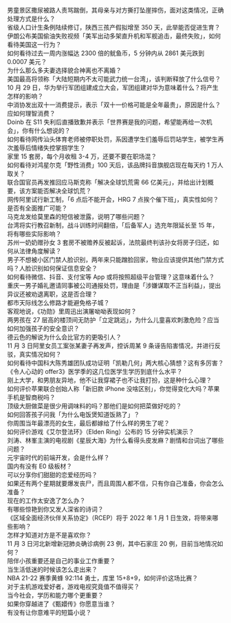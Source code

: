 男童景区撒尿被路人责骂踹倒，其母亲与对方撕打坠崖摔伤，面对这类情况，正确处理方式是什么？  
省级人口计生条例陆续修订，陕西三孩产假拟增至 350 天，此举能否促进生育？  
伊朗公布美国偷油失败视频「美军出动多架直升机和军舰追击，最终失败」，如何看待美国这一行为？  
如何看待过去一周内涨幅达 2300 倍的鱿鱼币，5 分钟内从 2861 美元跌到 0.0007 美元？  
为什么那么多夫妻选择貌合神离也不离婚？  
美国最高将领称「大陆短期内不太可能武力统一台湾」，该判断释放了什么信号？  
10 月 29 日，华为举行军团组建成立大会，军团组建对华为意味着什么？将产生怎样的影响？  
中消协发出双十一消费提示，表示「双十一价格可能是全年最贵」，原因是什么？应如何理智消费？  
Doinb 在 S11 失利后直播致歉并表示「世界赛是我的问题，希望能再给一次机会」，你有什么想说的？  
如何看待网传汕头体育老师被停职处罚，系因遭学生们羞辱后罚站学生，被学生再次羞辱后情绪失控掌掴学生？  
家里 15 套房，每个月收租 3-4 万，还要不要在职场混？  
如何看待对鸿星尔克「野性消费」100 天后，该品牌抖音旗舰店现在每天约 1 万人取关？  
联合国官员再发推回应马斯克称「解决全球饥荒需 66 亿美元」，并给出计划概要，该方案能否解决全球饥荒？  
网传阿里试行新工制，「6 点后不能开会，HRG 7 点挨个催下班」，真实性如何？是否有全面推广可能？  
马克龙发给莫里森的短信被泄露，说明了哪些问题？  
台湾将实行教召新制，战斗训练时间翻倍，「后备军人」选充年限延长至 15 年，将有哪些实际影响？  
苏州一奶奶赠孙女 3 套房不被赡养反被起诉，法院最终判该孙女将房子归还，如何从法律角度解读？  
男子不想被小区门禁人脸识别，两年来只能蹭脸回家，物业应该提供其他门禁方式吗？人脸识别如何保证信息安全？  
如何看待微信、抖音、支付宝等 App 或将按照超级平台管理？这意味着什么？  
重庆一男子婚礼邀请同事被公司通报处罚，理由是「涉嫌谋取不正当利益」，提出异议还被劝退离职，这是否合理？  
都市天际线怎么修路才能避免格子城？  
客观地说，《功勋》里周迅出演屠呦呦表现如何？  
两男孩在 27 层高的楼顶间无防护「立定跳远」，为什么儿童喜欢刺激危险？应当如何加强孩子的安全意识？  
德云色的解说为什么会比官方的更吸引人？  
11 月 3 日阿里女员工案张某妻子再发声，控诉周某 9 条诬告陷害情况，并进行反驳，真实情况如何？  
如何看待中国科大陈秀雄团队成功证明「凯勒几何」两大核心猜想？这有多厉害？  
《令人心动的 offer3》医学季的这几位医学生学历到底什么水平？  
刚上大学，和男朋友异地，他不让我穿裙子也不让我打扮，这是种什么心理？  
如何评价苹果联合创始人称「新旧款 iPhone 没啥区别」，你觉得变化大吗？苹果手机是智商税吗？  
顶级大厨做菜是很少用调味料的吗？那他们是如何把菜做好吃的？  
如何回答孩子问我「为什么电饭煲知道饭熟了」？  
你周围当年最漂亮的女生，最后都嫁给了什么样的男生了呢？  
如何评价游戏《艾尔登法环》（Elden Ring）公布的 15 分钟实机演示？  
刘涛、林峯主演的电视剧《星辰大海》为什么看得头皮发麻？剧情和台词出了哪些问题？  
元宇宙时代的前端开发，会是什么样？  
国内有没有 E0 级板材？  
可以分享你们甜甜的恋爱经历吗？  
如果还有两个星期就要爆发丧尸，而且周围人都不信，只有你自己准备，你会怎么准备？  
现在的工作太安逸了怎么办？  
有哪些惊艳到你又发人深省的诗词？  
《区域全面经济伙伴关系协定》（RCEP）将于 2022 年 1 月 1 日生效，将带来哪些影响？  
怎样才知道对方是不是喜欢你？  
11 月 3 日河北新增新冠肺炎确诊病例 23 例，其中石家庄 20 例，目前当地情况如何？  
陪伴小孩重要还是自己的事业工作重要？  
当生活低迷的时候该怎么走出来？  
NBA 21-22 赛季黄蜂 92:114 勇士，库里 15+8+9，如何评价这场比赛？  
对于主机游戏爱好者，游戏电视究竟值不值得买？  
当今社会，学历和能力哪个更重要？  
如果你穿越进了《甄嬛传》你愿意当谁？  
有没有让你意难平的短篇小说？  
